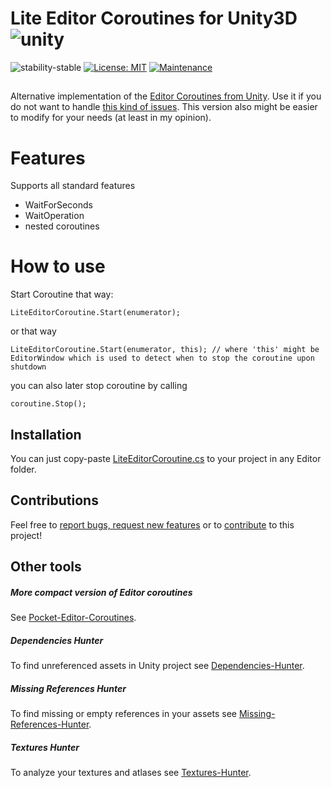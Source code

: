 # Lite Editor Coroutines for Unity3D ![unity](https://img.shields.io/badge/Unity-100000?style=for-the-badge&logo=unity&logoColor=white)

![stability-stable](https://img.shields.io/badge/stability-stable-green.svg)
[![License: MIT](https://img.shields.io/badge/License-MIT-yellow.svg)](https://opensource.org/licenses/MIT)
[![Maintenance](https://img.shields.io/badge/Maintained%3F-yes-green.svg)](https://GitHub.com/Naereen/StrapDown.js/graphs/commit-activity)

##

Alternative implementation of the [Editor Coroutines from Unity](https://docs.unity3d.com/Packages/com.unity.editorcoroutines@1.0/manual/index.html).
Use it if you do not want to handle [this kind of issues](https://discussions.unity.com/t/cant-use-editor-coroutines-in-custom-pacakge/788791/4).
This version also might be easier to modify for your needs (at least in my opinion).

# Features

Supports all standard features
- WaitForSeconds
- WaitOperation
- nested coroutines

# How to use

Start Coroutine that way:
```code
LiteEditorCoroutine.Start(enumerator);
```
or that way
```code
LiteEditorCoroutine.Start(enumerator, this); // where 'this' might be EditorWindow which is used to detect when to stop the coroutine upon shutdown
```
you can also later stop coroutine by calling
```code
coroutine.Stop();
```

## Installation

You can just copy-paste [LiteEditorCoroutine.cs](./Editor/LiteEditorCoroutine.cs) to your project in any Editor folder.

## Contributions

Feel free to [report bugs, request new features](https://github.com/AlexeyPerov/Unity-Lite-Editor-Coroutines/issues)
or to [contribute](https://github.com/AlexeyPerov/Unity-Lite-Editor-Coroutines/pulls) to this project! 

## Other tools

##### More compact version of Editor coroutines
See [Pocket-Editor-Coroutines](https://github.com/AlexeyPerov/Unity-Pocket-Editor-Coroutines).

##### Dependencies Hunter

To find unreferenced assets in Unity project see [Dependencies-Hunter](https://github.com/AlexeyPerov/Unity-Dependencies-Hunter).

##### Missing References Hunter

To find missing or empty references in your assets see [Missing-References-Hunter](https://github.com/AlexeyPerov/Unity-MissingReferences-Hunter).

##### Textures Hunter

To analyze your textures and atlases see [Textures-Hunter](https://github.com/AlexeyPerov/Unity-Textures-Hunter).
